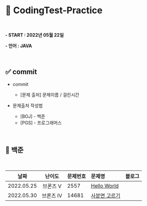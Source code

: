 # 🦜 CodingTest-Practice

</br>

**- START : 2022년 05월 22일**   

**- 언어 : JAVA**  

</br>

## ✅ commit 
- commit  
  * [문제 출처] 문제이름 / 걸린시간 

- 문제출처 작성법
  * [BOJ] - 백준 
  * [PGS] - 프로그래머스
  
</br>

## 📄 백준
</br>

날짜        |난이도  |문제번호 |문제명|블로그
:-------------------------:|:-------------------------:    |:------------------------- |:-------------------------   |:-------------------------:  
2022.05.25|브론즈 V |2557|[Hello World](https://github.com/mingyeong1203/CodingTest-Practice/blob/main/week1/src/HelloWorld.java) |  |
2022.05.30|브론즈 IV |14681|[사분면 고르기](https://github.com/mingyeong1203/CodingTest-Prac/blob/main/week01/BOJ_14681.java) |  |
